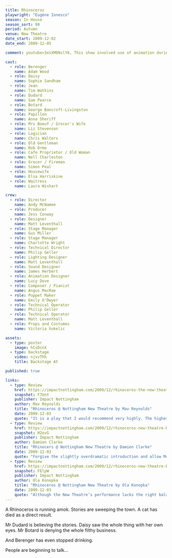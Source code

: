```yaml
---
title: Rhinoceros
playwright: "Eugène Ionesco"
season: In House
season_sort: 90
period: Autumn
venue: New Theatre
date_start: 2009-12-02
date_end: 2009-12-05

comment: youtube>3esXM00slY8, This show involved use of animation during the show

cast:
  - role: Berenger
    name: Adam Wood
  - role: Daisy
    name: Sophie Sandham
  - role: Jean
    name: Tim Watkins
  - role: Dudard
    name: Sam Pearce
  - role: Botard
    name: George Bancroft-Livingston
  - role: Papillon
    name: Anna Sheriff
  - role: Mrs Boeuf / Grocer's Wife
    name: Liz Stevenson
  - role: Logician
    name: Chris Walters
  - role: Old Gentleman
    name: Rob Orme
  - role: Cafe Proprietor / Old Woman
    name: Nell Charleston
  - role: Grocer / Fireman
    name: Simon Peal
  - role: Housewife
    name: Elsa Harriskine
  - role: Waitress
    name: Laura Wishart

crew:
  - role: Director
    name: Andy McNamee
  - role: Producer
    name: Jess Conway
  - role: Designer
    name: Matt Leventhall
  - role: Stage Manager
    name: Gus Miller
  - role: Stage Manager
    name: Charlotte Wright
  - role: Technical Director
    name: Philip Geller
  - role: Lighting Designer
    name: Matt Leventhall
  - role: Sound Designer
    name: James Herbert
  - role: Animation Designer
    name: Lucy Dove
  - role: Composer / Pianist
    name: Angus MacRae
  - role: Puppet Maker
    name: Emily O'Dwyer
  - role: Technical Operator
    name: Philip Geller
  - role: Technical Operator
    name: Matt Leventhall
  - role: Props and Costumes
    name: Victoria Vukelic

assets:
  - type: poster
    image: hCsDcnX
  - type: backstage
    video: njxvThh
    title: Backstage At

published: true

links:
  - type: Review
    href: https://impactnottingham.com/2009/12/rhinoceros-the-new-theatre-by-mav-reynolds/
    snapshot: F7UnY
    publisher: Impact Nottingham
    author: Mav Reynolds
    title: "Rhinoceros @ Nottingham New Theatre by Mav Reynolds"
    date: 2009-12-03
    quote: "It is a play that I would recommend very highly. The highest accolade that I can give it is that I cannot decide whether or not I like it, even whether or not I understand it. It will leave audiences talking for a long while to come."
  - type: Review
    href: https://impactnottingham.com/2009/12/rhinoceros-new-theatre-by-damien-clarke/
    snapshot: H2ovG
    publisher: Impact Nottingham
    author: Damien Clarke
    title: "Rhinocers @ Nottingham New Theatre by Damien Clarke"
    date: 2009-12-03
    quote: "Forgive the slightly overdramatic introduction and allow McNamee’s Rhinoceros to woo you with its flagrant, animated absurdity; for the penultimate performance of the New Theatre season has treated us to what is doubtless near the most satisfying, complete and engaging production this year."
  - type: Review
    href: https://impactnottingham.com/2009/12/rhinoceros-new-theatre-by-ola-konopka/
    snapshot: FElpW
    publisher: Impact Nottingham
    author: Ola Konopka
    title: "Rhinoceros @ Nottingham New Theatre by Ola Konopka"
    date: 2009-12-03
    quote: "Although the New Theatre’s performance lacks the right balance between the comedic elements and Ionesco’s leading thought, it is a fascinating trip to nonsense of the reality we live in, and it is highly recommended to everyone, especially those who think that Ionesco only wanted to make us laugh."
---
```


A Rhinoceros is running amok. Stories are sweeping the town. A cat has died as a direct result.

Mr Dudard is believing the stories. Daisy saw the whole thing with her own eyes. Mr Botard is denying the whole filthy business.

And Berenger has even stopped drinking.

People are beginning to talk...

